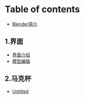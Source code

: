 # Table of contents

* [Blender简介](README.md)

## 1.界面

* [界面介绍](1.-jie-mian/jie-mian-jie-shao.md)
* [模型编辑](1.-jie-mian/mo-xing-bian-ji.md)

## 2.马克杯

* [Untitled](2.-ma-ke-bei/untitled.md)

